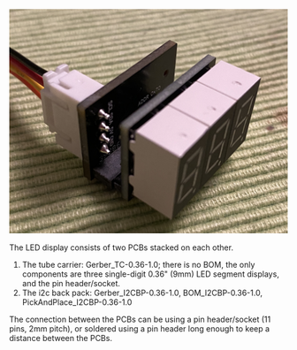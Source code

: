<img src="img/LEDdisp.png">

The LED display consists of two PCBs stacked on each other.

1) The tube carrier: Gerber_TC-0.36-1.0; there is no BOM, the only components are three single-digit 0.36" (9mm) LED segment displays, and the pin header/socket.
2) The i2c back pack: Gerber_I2CBP-0.36-1.0, BOM_I2CBP-0.36-1.0, PickAndPlace_I2CBP-0.36-1.0

The connection between the PCBs can be using a pin header/socket (11 pins, 2mm pitch), or soldered using a pin header long enough to keep a distance between the PCBs.
